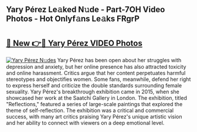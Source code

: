 ## Yary Pérez Le𝚊ked N𝚞de - Part-7OH Video Photos - Hot Onlyf𝚊ns Le𝚊ks FRgrP

# <h2><a href="http://ab19292.deff.icu/?id=Yary+P%c3%a9rez">🔗 New 👉🔴 Yary Pérez VIDEO Photos</a></h2>

[![Yary Pérez N𝚞des](https://i.imgur.com/rIISA9y.gif)](http://ab19292.deff.icu/?id=Yary+P%c3%a9rez)
Yary Pérez has been open about her struggles with depression and anxiety, but her online presence has also attracted toxicity and online harassment. Critics argue that her content perpetuates harmful stereotypes and objectifies women. Some fans, meanwhile, defend her right to express herself and criticize the double standards surrounding female sexuality. Yary Pérez's breakthrough exhibition came in 2015, when she showcased her work at the Saatchi Gallery in London. The exhibition, titled "Reflections," featured a series of large-scale paintings that explored the theme of self-reflection. The exhibition was a critical and commercial success, with many art critics praising Yary Pérez's unique artistic vision and her ability to connect with viewers on a deep emotional level.
